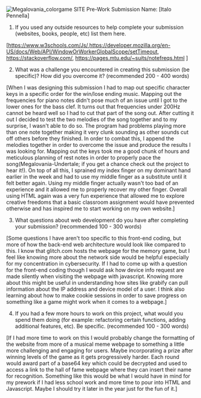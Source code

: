 ![Megalovania_colorgame](https://user-images.githubusercontent.com/43308680/112293682-a09ed180-8c4f-11eb-9dd7-15d08df1da80.gif)
SITE Pre-Work Submission
Name: [Italo Pennella]

1. If you used any outside resources to help complete your submission (websites, books, people, etc) list them here. 

[https://www.w3schools.com/Js/,https://developer.mozilla.org/en-US/docs/Web/API/WindowOrWorkerGlobalScope/setTimeout, https://stackoverflow.com/, https://pages.mtu.edu/~suits/notefreqs.html ]

2. What was a challenge you encountered in creating this submission (be specific)? How did you overcome it? (recommended 200 - 400 words) 

[When I was designing this submission I had to map out specific character keys in a specific order for the win/lose ending music. Mapping out the frequencies for piano notes didn't pose much of an issue until I got to the lower ones for the bass clef. It turns out that frequencies under 200Hz cannot be heard well so I had to cut that part of the song out. After cutting it out I decided to test the two melodies of the song together and to my surprise, I wasn't able to do so. The program had problems playing more than one note together making it very clunk sounding as other sounds cut off others before they finished. In order to combat this, I append the melodies together in order to overcome the issue and produce the results I was looking for. Mapping out the keys took me a good chunk of hours and meticulous planning of rest notes in order to properly pace the song(Megalovania-Undertale; if you get a chance check out the project to hear it!). On top of all this, I sprained my index finger on my dominant hand earlier in the week and had to use my middle finger as a substitute until it felt better again. Using my middle finger actually wasn't too bad of an experience and it allowed me to properly recover my other finger. Overall using HTML again was a very fun experience that allowed me to explore creative freedoms that a basic classroom assignment would have prevented otherwise and has inspired me to start working on my own website.]

3. What questions about web development do you have after completing your submission? (recommended 100 - 300 words) 

[Some questions I have aren't too specific to this front-end coding, but more of how the back-end web architecture would look like compared to this. I know that glitch.com hosts the webpage for the memory game, but I feel like knowing more about the network side would be helpful especially for my concentration in cybersecurity. If I had to come up with a question for the front-end coding though I would ask how device info request are made silently when visiting the webpage with javascript. Knowing more about this might be useful in understanding how sites like grabify can pull information about the IP address and device model of a user. I think also learning about how to make cookie sessions in order to save progress on something like a game might work when it comes to a webpage.]

4. If you had a few more hours to work on this project, what would you spend them doing (for example: refactoring certain functions, adding additional features, etc). Be specific. (recommended 100 - 300 words) 

[If I had more time to work on this I would probably change the formatting of the website from more of a musical meme webpage to something a little more challenging and engaging for users. Maybe incorporating a prize after winning levels of the game as it gets progressively harder. Each round would award part of a base64 key which could be decrypted and used to access a link to the hall of fame webpage where they can insert their name for recognition. Something like this would be what I would have in mind for my prework if I had less school work and more time to pour into HTML and Javascript. Maybe I should try it later in the year just for the fun of it.]
